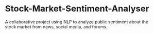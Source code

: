 # Stock-Market-Sentiment-Analyser
A collaborative project using NLP to analyze public sentiment about the stock market from news, social media, and forums.
